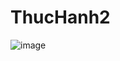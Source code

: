 # ThucHanh2
![image](https://github.com/user-attachments/assets/dd03fe55-ec3a-4cb2-8f84-08f194d20b21)
